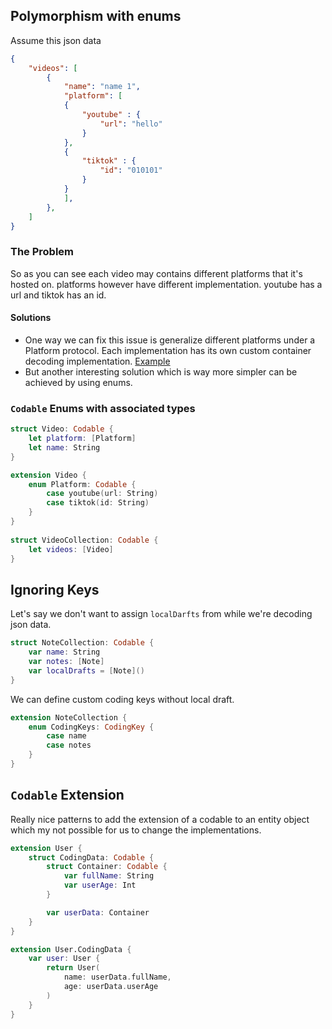 ## Polymorphism with enums
Assume this json data
```Json
{
    "videos": [
        {
            "name": "name 1",
            "platform": [
            {
                "youtube" : {
                    "url": "hello"
                }
            },
            {
                "tiktok" : {
                    "id": "010101"
                }
            }
            ],
        },
    ]
}
```
### The Problem
So as you can see each video may contains different platforms that it's hosted on. platforms however have different implementation. youtube has a url and tiktok has an id. 
#### Solutions
* One way we can fix this issue is generalize different platforms under a Platform protocol. Each implementation has its own custom container decoding implementation. [Example](https://www.swiftbysundell.com/articles/handling-model-variants-in-swift/#complete-polymorphism)
* But another interesting solution which is way more simpler can be achieved by using enums.
### `Codable` Enums with associated types
```Swift
struct Video: Codable {
    let platform: [Platform]
    let name: String
}

extension Video {
    enum Platform: Codable {
        case youtube(url: String)
        case tiktok(id: String)
    }
}
  
struct VideoCollection: Codable {
    let videos: [Video]
}
```
## Ignoring Keys
Let's say we don't want to assign `localDarfts` from while we're decoding json data.
```Swift
struct NoteCollection: Codable {
    var name: String
    var notes: [Note]
    var localDrafts = [Note]()
}
```
We can define custom coding keys without local draft.
```Swift
extension NoteCollection {
    enum CodingKeys: CodingKey {
        case name
        case notes
    }
}
```
## `Codable` Extension
Really nice patterns to add the extension of a codable to an entity object which my not possible for us to change the implementations.
``` Swift
extension User {
    struct CodingData: Codable {
        struct Container: Codable {
            var fullName: String
            var userAge: Int
        }

        var userData: Container
    }
}

extension User.CodingData {
    var user: User {
        return User(
            name: userData.fullName,
            age: userData.userAge
        )
    }
}
```
